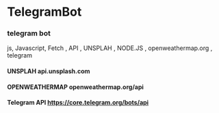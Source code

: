 # TelegramBot
### telegram bot
js, Javascript,  Fetch , API , UNSPLAH , NODE.JS , openweathermap.org , telegram

 #### UNSPLAH api.unsplash.com
 #### OPENWEATHERMAP openweathermap.org/api 
 #### Telegram API  https://core.telegram.org/bots/api
